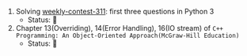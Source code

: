 1. Solving [weekly-contest-311](https://leetcode.com/contest/weekly-contest-311/): first three questions in Python 3
   - Status: :green_heart:
2. Chapter 13(Overriding), 14(Error Handling), 16(IO stream) of `C++ Programming: An Object-Oriented Approach(McGraw-Hill Education)`
   - Status: :green_heart:
